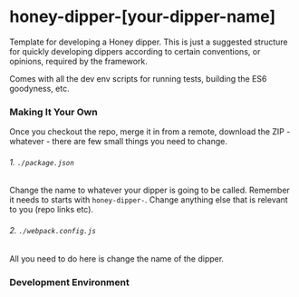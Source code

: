 # honey-dipper-[your-dipper-name]

Template for developing a Honey dipper. This is just a suggested structure for quickly developing dippers according to certain conventions, or opinions, required by the framework.

Comes with all the dev env scripts for running tests, building the ES6 goodyness, etc.

### Making It Your Own

Once you checkout the repo, merge it in from a remote, download the ZIP - whatever - there are few small things you need to change.

###### 1. `./package.json`

Change the name to whatever your dipper is going to be called. Remember it needs to starts with `honey-dipper-`. Change anything else that is relevant to you (repo links etc).

###### 2. `./webpack.config.js`

All you need to do here is change the name of the dipper.

### Development Environment
